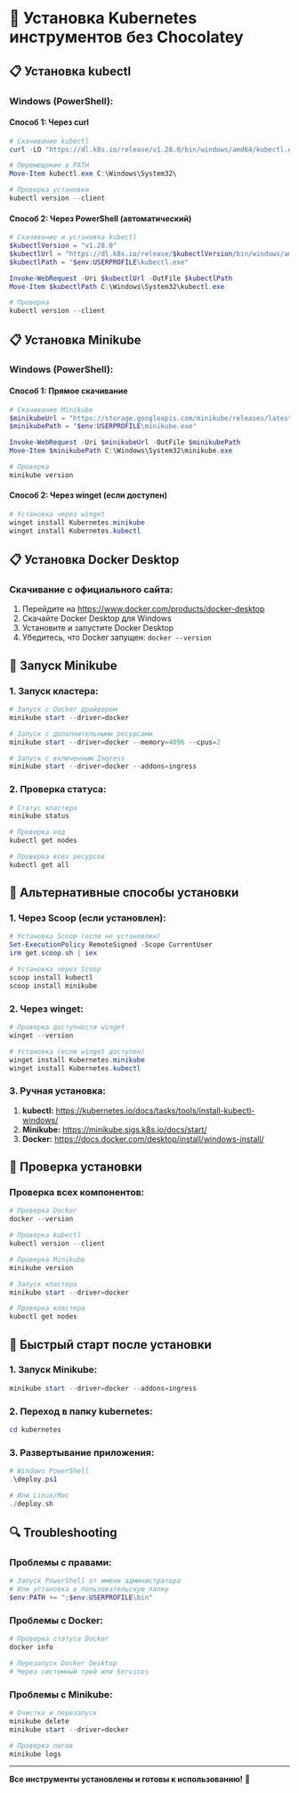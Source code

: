 # 🚀 Установка Kubernetes инструментов без Chocolatey

## 📋 Установка kubectl

### **Windows (PowerShell):**

#### **Способ 1: Через curl**
```powershell
# Скачивание kubectl
curl -LO "https://dl.k8s.io/release/v1.28.0/bin/windows/amd64/kubectl.exe"

# Перемещение в PATH
Move-Item kubectl.exe C:\Windows\System32\

# Проверка установки
kubectl version --client
```

#### **Способ 2: Через PowerShell (автоматический)**
```powershell
# Скачивание и установка kubectl
$kubectlVersion = "v1.28.0"
$kubectlUrl = "https://dl.k8s.io/release/$kubectlVersion/bin/windows/amd64/kubectl.exe"
$kubectlPath = "$env:USERPROFILE\kubectl.exe"

Invoke-WebRequest -Uri $kubectlUrl -OutFile $kubectlPath
Move-Item $kubectlPath C:\Windows\System32\kubectl.exe

# Проверка
kubectl version --client
```

## 📋 Установка Minikube

### **Windows (PowerShell):**

#### **Способ 1: Прямое скачивание**
```powershell
# Скачивание Minikube
$minikubeUrl = "https://storage.googleapis.com/minikube/releases/latest/minikube-windows-amd64.exe"
$minikubePath = "$env:USERPROFILE\minikube.exe"

Invoke-WebRequest -Uri $minikubeUrl -OutFile $minikubePath
Move-Item $minikubePath C:\Windows\System32\minikube.exe

# Проверка
minikube version
```

#### **Способ 2: Через winget (если доступен)**
```powershell
# Установка через winget
winget install Kubernetes.minikube
winget install Kubernetes.kubectl
```

## 📋 Установка Docker Desktop

### **Скачивание с официального сайта:**
1. Перейдите на https://www.docker.com/products/docker-desktop
2. Скачайте Docker Desktop для Windows
3. Установите и запустите Docker Desktop
4. Убедитесь, что Docker запущен: `docker --version`

## 🚀 Запуск Minikube

### **1. Запуск кластера:**
```powershell
# Запуск с Docker драйвером
minikube start --driver=docker

# Запуск с дополнительными ресурсами
minikube start --driver=docker --memory=4096 --cpus=2

# Запуск с включенным Ingress
minikube start --driver=docker --addons=ingress
```

### **2. Проверка статуса:**
```powershell
# Статус кластера
minikube status

# Проверка нод
kubectl get nodes

# Проверка всех ресурсов
kubectl get all
```

## 🔧 Альтернативные способы установки

### **1. Через Scoop (если установлен):**
```powershell
# Установка Scoop (если не установлен)
Set-ExecutionPolicy RemoteSigned -Scope CurrentUser
irm get.scoop.sh | iex

# Установка через Scoop
scoop install kubectl
scoop install minikube
```

### **2. Через winget:**
```powershell
# Проверка доступности winget
winget --version

# Установка (если winget доступен)
winget install Kubernetes.minikube
winget install Kubernetes.kubectl
```

### **3. Ручная установка:**
1. **kubectl:** https://kubernetes.io/docs/tasks/tools/install-kubectl-windows/
2. **Minikube:** https://minikube.sigs.k8s.io/docs/start/
3. **Docker:** https://docs.docker.com/desktop/install/windows-install/

## 🎯 Проверка установки

### **Проверка всех компонентов:**
```powershell
# Проверка Docker
docker --version

# Проверка kubectl
kubectl version --client

# Проверка Minikube
minikube version

# Запуск кластера
minikube start --driver=docker

# Проверка кластера
kubectl get nodes
```

## 🚀 Быстрый старт после установки

### **1. Запуск Minikube:**
```powershell
minikube start --driver=docker --addons=ingress
```

### **2. Переход в папку kubernetes:**
```powershell
cd kubernetes
```

### **3. Развертывание приложения:**
```powershell
# Windows PowerShell
.\deploy.ps1

# Или Linux/Mac
./deploy.sh
```

## 🔍 Troubleshooting

### **Проблемы с правами:**
```powershell
# Запуск PowerShell от имени администратора
# Или установка в пользовательскую папку
$env:PATH += ";$env:USERPROFILE\bin"
```

### **Проблемы с Docker:**
```powershell
# Проверка статуса Docker
docker info

# Перезапуск Docker Desktop
# Через системный трей или Services
```

### **Проблемы с Minikube:**
```powershell
# Очистка и перезапуск
minikube delete
minikube start --driver=docker

# Проверка логов
minikube logs
```

---

**Все инструменты установлены и готовы к использованию!** 🎉

